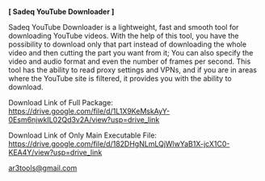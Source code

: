 
**[ Sadeq YouTube Downloader ]**

Sadeq YouTube Downloader is a lightweight, fast and smooth tool for downloading YouTube videos.
With the help of this tool, you have the possibility to download only that part instead of downloading the whole video and then cutting the part you want from it;
You can also specify the video and audio format and even the number of frames per second.
This tool has the ability to read proxy settings and VPNs, and if you are in areas where the YouTube site is filtered, it provides you with the ability to download.

Download Link of Full Package:	https://drive.google.com/file/d/1L1X9KeMskAyY-0Esm6njwkIL02Qd3v2A/view?usp=drive_link

Download Link of Only Main Executable File:	https://drive.google.com/file/d/182DHgNLmLQjWlwYaB1X-jcX1C0-KEA4Y/view?usp=drive_link

ar3tools@gmail.com
